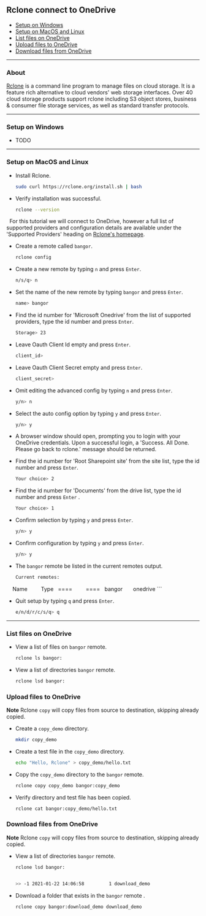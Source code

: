 ## Rclone connect to OneDrive

- [Setup on Windows](#setup-on-windows)
- [Setup on MacOS and Linux](#setup-on-macos-and-linux)
- [List files on OneDrive](#list-files-on-onedrive)
- [Upload files to OneDrive](#upload-files-to-onedrive)
- [Download files from OneDrive](#download-files-from-onedrive)

---

### About

[Rclone](https://rclone.org/) is a command line program to manage files on cloud storage. It is a feature rich alternative to cloud vendors' web storage interfaces. Over 40 cloud storage products support rclone including S3 object stores, business & consumer file storage services, as well as standard transfer protocols.

---

### Setup on Windows

- TODO

---

### Setup on MacOS and Linux

- Install Rclone.


    ```sh
    sudo curl https://rclone.org/install.sh | bash
    ```


- Verify installation was successful.    


    ```sh
    rclone --version
    ```

 
For this tutorial we will connect to OneDrive, however a full list of supported providers and configuration details are available under the 'Supported Providers' heading on [Rclone's homepage](https://rclone.org/).

- Create a remote called `bangor`.


    ```sh
    rclone config
    ```


- Create a new remote by typing `n` and press `Enter`.


    ```sh
    n/s/q> n
    ```


- Set the name of the new remote by typing `bangor` and press `Enter`.


    ```sh
    name> bangor
    ```


- Find the id number for 'Microsoft Onedrive' from the list of supported providers, type the id number and press `Enter`.


    ```sh
    Storage> 23
    ```

- Leave Oauth Client Id empty and press `Enter`.


    ```sh
    client_id>
    ```

- Leave Oauth Client Secret empty and press `Enter`.


    ```sh
    client_secret>
    ```


- Omit editing the advanced config by typing `n` and press `Enter`.


    ```sh
    y/n> n
    ```


- Select the auto config option by typing `y` and press `Enter`.    


    ```sh
    y/n> y
    ```


- A browser window should open, prompting you to login with your OneDrive credentials. Upon a successful login, a 'Success. All Done. Please go back to rclone.' message should be returned.
- Find the id number for 'Root Sharepoint site' from the site list, type the id number and press `Enter`.


    ```sh
    Your choice> 2
    ```


- Find the id number for 'Documents' from the drive list, type the id number and press `Enter` .


    ```sh
    Your choice> 1
    ```


- Confirm selection by typing `y` and press `Enter`.


    ```sh
    y/n> y
    ```


- Confirm configuration by typing `y` and press `Enter`.


    ```sh
    y/n> y
    ```


- The `bangor` remote be listed in the current remotes output.  


    ```sh
    Current remotes:
  
    Name         Type
    ====         ====
    bangor       onedrive
    ```


- Quit setup by typing `q` and press `Enter`.    


    ```sh
    e/n/d/r/c/s/q> q
    ```
    
---

### List files on OneDrive

- View a list of files on `bangor` remote.


    ```sh
    rclone ls bangor:
    ```


- View a list of directories `bangor` remote.


    ```sh
    rclone lsd bangor:
    ```


### Upload files to OneDrive

**Note** Rclone `copy` will copy files from source to destination, skipping already copied.

- Create a `copy_demo` directory.


    ```sh
    mkdir copy_demo
    ```


- Create a test file in the `copy_demo` directory.


    ```sh
    echo "Hello, Rclone" > copy_demo/hello.txt
    ```


- Copy the `copy_demo` directory to the `bangor` remote.


    ```sh
    rclone copy copy_demo bangor:copy_demo
    ```


- Verify directory and test file has been copied.


    ```sh
    rclone cat bangor:copy_demo/hello.txt
    ```


### Download files from OneDrive

**Note** Rclone `copy` will copy files from source to destination, skipping already copied.

- View a list of directories `bangor` remote.


    ```sh
    rclone lsd bangor:
    
    
    >> -1 2021-01-22 14:06:58         1 download_demo
    ```

- Download a folder that exists in the `bangor` remote .


    ```sh
    rclone copy bangor:download_demo download_demo
    ```
